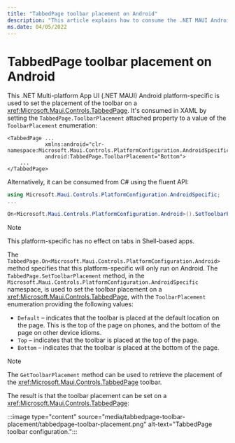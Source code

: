 ```yaml
---
title: "TabbedPage toolbar placement on Android"
description: "This article explains how to consume the .NET MAUI Android platform-specific that sets the placement of the toolbar on a TabbedPage."
ms.date: 04/05/2022
---
```


# TabbedPage toolbar placement on Android

This .NET Multi-platform App UI (.NET MAUI) Android platform-specific is used to set the placement of the toolbar on a <xref:Microsoft.Maui.Controls.TabbedPage>. It's consumed in XAML by setting the `TabbedPage.ToolbarPlacement` attached property to a value of the `ToolbarPlacement` enumeration:

```xaml
<TabbedPage ...
            xmlns:android="clr-namespace:Microsoft.Maui.Controls.PlatformConfiguration.AndroidSpecific;assembly=Microsoft.Maui.Controls"
            android:TabbedPage.ToolbarPlacement="Bottom">
    ...
</TabbedPage>
```

Alternatively, it can be consumed from C# using the fluent API:

```csharp
using Microsoft.Maui.Controls.PlatformConfiguration.AndroidSpecific;
...

On<Microsoft.Maui.Controls.PlatformConfiguration.Android>().SetToolbarPlacement(ToolbarPlacement.Bottom);
```

> [!NOTE]
> This platform-specific has no effect on tabs in Shell-based apps.

The `TabbedPage.On<Microsoft.Maui.Controls.PlatformConfiguration.Android>` method specifies that this platform-specific will only run on Android. The `TabbedPage.SetToolbarPlacement` method, in the `Microsoft.Maui.Controls.PlatformConfiguration.AndroidSpecific` namespace, is used to set the toolbar placement on a <xref:Microsoft.Maui.Controls.TabbedPage>, with the `ToolbarPlacement` enumeration providing the following values:

- `Default` – indicates that the toolbar is placed at the default location on the page. This is the top of the page on phones, and the bottom of the page on other device idioms.
- `Top` – indicates that the toolbar is placed at the top of the page.
- `Bottom` – indicates that the toolbar is placed at the bottom of the page.

> [!NOTE]
> The `GetToolbarPlacement` method can be used to retrieve the placement of the <xref:Microsoft.Maui.Controls.TabbedPage> toolbar.

The result is that the toolbar placement can be set on a <xref:Microsoft.Maui.Controls.TabbedPage>:

:::image type="content" source="media/tabbedpage-toolbar-placement/tabbedpage-toolbar-placement.png" alt-text="TabbedPage toolbar configuration.":::
